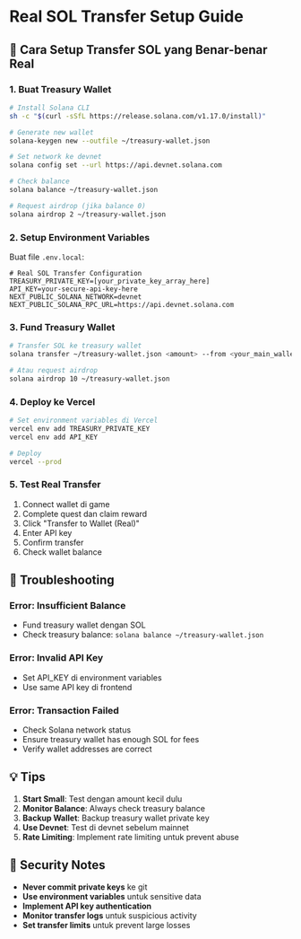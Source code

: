 # Real SOL Transfer Setup Guide

## 🚀 Cara Setup Transfer SOL yang Benar-benar Real

### **1. Buat Treasury Wallet**

```bash
# Install Solana CLI
sh -c "$(curl -sSfL https://release.solana.com/v1.17.0/install)"

# Generate new wallet
solana-keygen new --outfile ~/treasury-wallet.json

# Set network ke devnet
solana config set --url https://api.devnet.solana.com

# Check balance
solana balance ~/treasury-wallet.json

# Request airdrop (jika balance 0)
solana airdrop 2 ~/treasury-wallet.json
```

### **2. Setup Environment Variables**

Buat file `.env.local`:

```env
# Real SOL Transfer Configuration
TREASURY_PRIVATE_KEY=[your_private_key_array_here]
API_KEY=your-secure-api-key-here
NEXT_PUBLIC_SOLANA_NETWORK=devnet
NEXT_PUBLIC_SOLANA_RPC_URL=https://api.devnet.solana.com
```

### **3. Fund Treasury Wallet**

```bash
# Transfer SOL ke treasury wallet
solana transfer ~/treasury-wallet.json <amount> --from <your_main_wallet>

# Atau request airdrop
solana airdrop 10 ~/treasury-wallet.json
```

### **4. Deploy ke Vercel**

```bash
# Set environment variables di Vercel
vercel env add TREASURY_PRIVATE_KEY
vercel env add API_KEY

# Deploy
vercel --prod
```

### **5. Test Real Transfer**

1. Connect wallet di game
2. Complete quest dan claim reward
3. Click "Transfer to Wallet (Real)"
4. Enter API key
5. Confirm transfer
6. Check wallet balance

## 🔧 Troubleshooting

### **Error: Insufficient Balance**
- Fund treasury wallet dengan SOL
- Check treasury balance: `solana balance ~/treasury-wallet.json`

### **Error: Invalid API Key**
- Set API_KEY di environment variables
- Use same API key di frontend

### **Error: Transaction Failed**
- Check Solana network status
- Ensure treasury wallet has enough SOL for fees
- Verify wallet addresses are correct

## 💡 Tips

1. **Start Small**: Test dengan amount kecil dulu
2. **Monitor Balance**: Always check treasury balance
3. **Backup Wallet**: Backup treasury wallet private key
4. **Use Devnet**: Test di devnet sebelum mainnet
5. **Rate Limiting**: Implement rate limiting untuk prevent abuse

## 🚨 Security Notes

- **Never commit private keys** ke git
- **Use environment variables** untuk sensitive data
- **Implement API key authentication**
- **Monitor transfer logs** untuk suspicious activity
- **Set transfer limits** untuk prevent large losses
